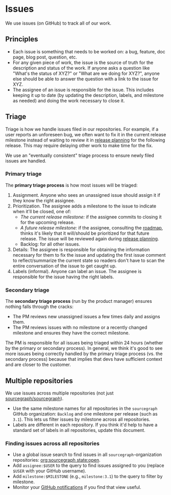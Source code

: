 # Issues

We use issues (on GitHub) to track all of our work.

## Principles

- Each issue is something that needs to be worked on: a bug, feature, doc page, blog post, question, etc.
- For any given piece of work, the issue is the source of truth for the description and status of the work. If anyone asks a question like "What's the status of XYZ?" or "What are we doing for XYZ?", anyone else should be able to answer the question with a link to the issue for XYZ.
- The assignee of an issue is responsible for the issue. This includes keeping it up to date (by updating the description, labels, and milestone as needed) and doing the work necessary to close it.

## Triage

Triage is how we handle issues filed in our repositories. For example, if a user reports an unforeseen bug, we often want to fix it in the current release milestone instead of waiting to review it in [release planning](release_planning.md) for the following release. This may require delaying other work to make time for the fix.

We use an "eventually consistent" triage process to ensure newly filed issues are handled.

### Primary triage

The **primary triage process** is how most issues will be triaged:

1. Assignment. Anyone who sees an unassigned issue should assign it if they know the right assignee.
1. Prioritization. The assignee adds a milestone to the issue to indicate when it'll be closed, one of:
   - *The current release milestone:* if the assignee commits to closing it for the upcoming release.
   - *A future release milestone:* if the assignee, consulting the [roadmap](roadmap/index.md), thinks it's likely that it will/should be prioritized for that future release. The issue will be reviewed again during [release planning](release_planning.md).
   - Backlog: for all other issues.
1. Details: The assignee is responsible for obtaining the information necessary for them to fix the issue and updating the first issue comment to reflect/summarize the current state so readers don't have to scan the entire conversation of the issue to get caught up.
1. Labels (informal). Anyone can label an issue. The assignee is responsible for the issue having the right labels.

### Secondary triage

The **secondary triage process** (run by the product manager) ensures nothing falls through the cracks:

- The PM reviews new unassigned issues a few times daily and assigns them.
- The PM reviews issues with no milestone or a recently changed milestone and ensures they have the correct milestone.

The PM is responsible for all issues being triaged within 24 hours (whether by the primary or secondary process). In general, we think it's good to see more issues being correctly handled by the primary triage process (vs. the secondary process) because that implies that devs have sufficient context and are closer to the customer.

## Multiple repositories

We use issues across multiple repositories (not just [sourcegraph/sourcegraph](https://github.com/sourcegraph/sourcegraph)).

- Use the same milestone names for all repositories in the `sourcegraph` GitHub organization: `Backlog` and one milestone per release (such as `3.1`). This lets us filter issues by milestone across all repositories.
- Labels are different in each repository. If you think it'd help to have a standard set of labels in all repositories, update this document.

### Finding issues across all repositories

- Use a global issue search to find issues in all `sourcegraph`-organization repositories: [org:sourcegraph state:open](https://github.com/search?utf8=%E2%9C%93&q=org%3Asourcegraph+state%3Aopen&type=Issues).
- Add `assignee:$USER` to the query to find issues assigned to you (replace `$USER` with your GitHub username).
- Add `milestone:$MILESTONE` (e.g., `milestone:3.1`) to the query to filter by milestone.
- Monitor your [GitHub notifications](https://github.com/notifications) if you find that view useful.
